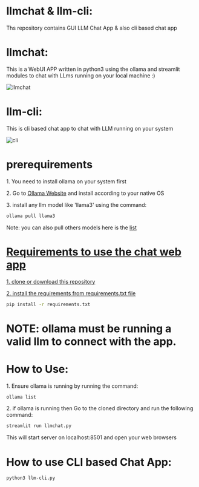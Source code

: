 # llmchat & llm-cli:
<p>Ths repository contains GUI LLM Chat App & also cli based chat app</p>

# llmchat:
<p>This is a WebUI APP written in python3 using the ollama and streamlit modules to chat with LLms running on your local machine :)</p>

![llmchat](https://github.com/Bhartiya-Hacker/llmchat/assets/108232080/5b5e7784-1e85-4ca0-a55b-6acd4286be6b)

# llm-cli:
<p>This is cli based chat app to chat with LLM running on your system</p>

![cli](https://github.com/Bhartiya-Hacker/llmchat/assets/108232080/a92d1840-0a9a-407b-9300-5cd83e0e943e)

# prerequirements

<p>1. You need to install ollama on your system first</p>
<p>2. Go to <a href="https://ollama.com/download">Ollama Website</a> and install according to your native OS </p>
<p>3. install any llm model like 'llama3' using the command:</p>

```bash
ollama pull llama3
```
<p>Note: you can also pull others models here is the <a href="https://ollama.com/library">list</p>

# Requirements to use the chat web app

<p>1. clone or download this repository</p>
<p>2. install the requirements from requirements.txt file</p>

```bash
pip install -r requirements.txt
```

# NOTE: ollama must be running a valid llm to connect with the app.

# How to Use:

<p>1. Ensure ollama is running by running the command:</p>

```bash
ollama list
```
  
<p>2. if ollama is running then Go to the cloned directory and run the following command: </p>

```bash
streamlit run llmchat.py
```
<p>This will start server on localhost:8501 and open your web browsers</p>

# How to use CLI based Chat App:

```bash
python3 llm-cli.py
```
